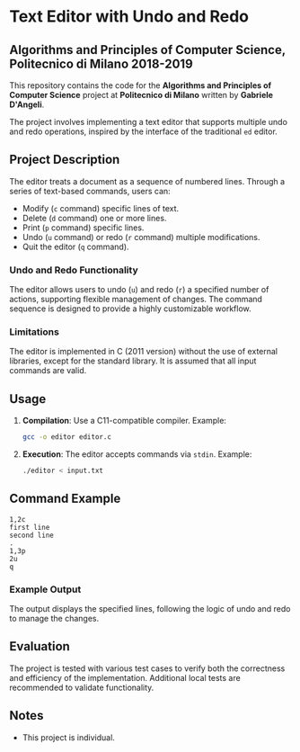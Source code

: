 # **Text Editor with Undo and Redo**
## **Algorithms and Principles of Computer Science, Politecnico di Milano 2018-2019**

This repository contains the code for the **Algorithms and Principles of Computer Science** project at **Politecnico di Milano** written by **Gabriele D'Angeli**. 

The project involves implementing a text editor that supports multiple undo and redo operations, inspired by the interface of the traditional `ed` editor.

## Project Description

The editor treats a document as a sequence of numbered lines. Through a series of text-based commands, users can:

- Modify (`c` command) specific lines of text.
- Delete (`d` command) one or more lines.
- Print (`p` command) specific lines.
- Undo (`u` command) or redo (`r` command) multiple modifications.
- Quit the editor (`q` command).

### Undo and Redo Functionality

The editor allows users to undo (`u`) and redo (`r`) a specified number of actions, supporting flexible management of changes. The command sequence is designed to provide a highly customizable workflow.

### Limitations

The editor is implemented in C (2011 version) without the use of external libraries, except for the standard library. It is assumed that all input commands are valid.

## Usage

1. **Compilation**: Use a C11-compatible compiler. Example:
   ```bash
   gcc -o editor editor.c
   ```
2. **Execution**: The editor accepts commands via `stdin`. Example:
   ```bash
   ./editor < input.txt
   ```

## Command Example

```plaintext
1,2c
first line
second line
.
1,3p
2u
q
```

### Example Output

The output displays the specified lines, following the logic of undo and redo to manage the changes.

## Evaluation

The project is tested with various test cases to verify both the correctness and efficiency of the implementation. Additional local tests are recommended to validate functionality.

## Notes

- This project is individual.